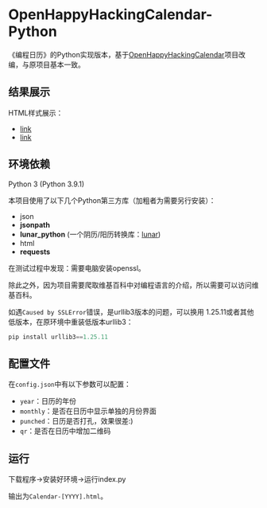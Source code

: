 # OpenHappyHackingCalendar-Python
《编程日历》的Python实现版本，基于[OpenHappyHackingCalendar](https://github.com/Sneezry/OpenHappyHackingCalendar)项目改编，与原项目基本一致。

## 结果展示

HTML样式展示：
- [link](./Calendar-2021.html)
- [link](./Calendar-2022.html)

## 环境依赖

Python 3 (Python 3.9.1)

本项目使用了以下几个Python第三方库（加粗者为需要另行安装）：

- json
- **jsonpath**
- **lunar_python** (一个阴历/阳历转换库：[lunar](http://6tail.cn/calendar/api.html#overview.html))
- html
- **requests**

在测试过程中发现：需要电脑安装openssl。

除此之外，因为项目需要爬取维基百科中对编程语言的介绍，所以需要可以访问维基百科。

如遇`Caused by SSLError`错误，是urllib3版本的问题，可以换用 1.25.11或者其他低版本，在原环境中重装低版本urllib3：

```python
pip install urllib3==1.25.11
```

## 配置文件

在`config.json`中有以下参数可以配置：

- `year`：日历的年份
- `monthly`：是否在日历中显示单独的月份界面
- `punched`：日历是否打孔，效果很差:)
- `qr`：是否在日历中增加二维码

## 运行

下载程序→安装好环境→运行index.py

输出为`Calendar-[YYYY].html`。
